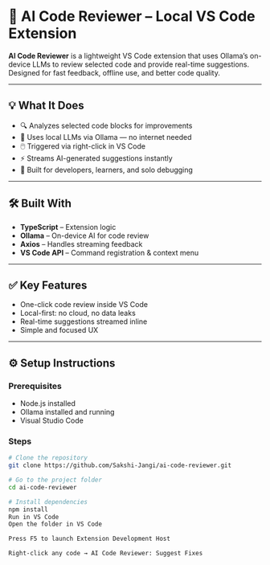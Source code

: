 # 🧠 AI Code Reviewer – Local VS Code Extension

**AI Code Reviewer** is a lightweight VS Code extension that uses Ollama’s on-device LLMs to review selected code and provide real-time suggestions. Designed for fast feedback, offline use, and better code quality.

---

## 💡 What It Does

- 🔍 Analyzes selected code blocks for improvements  
- 🤖 Uses local LLMs via Ollama — no internet needed  
- 🖱️ Triggered via right-click in VS Code  
- ⚡ Streams AI-generated suggestions instantly  
- 🎯 Built for developers, learners, and solo debugging

---

## 🛠 Built With

- **TypeScript** – Extension logic  
- **Ollama** – On-device AI for code review  
- **Axios** – Handles streaming feedback  
- **VS Code API** – Command registration & context menu

---

## ✅ Key Features

- One-click code review inside VS Code  
- Local-first: no cloud, no data leaks  
- Real-time suggestions streamed inline  
- Simple and focused UX  

---

## ⚙️ Setup Instructions

### Prerequisites
- Node.js installed  
- Ollama installed and running  
- Visual Studio Code  

### Steps

```bash
# Clone the repository
git clone https://github.com/Sakshi-Jangi/ai-code-reviewer.git

# Go to the project folder
cd ai-code-reviewer

# Install dependencies
npm install
Run in VS Code
Open the folder in VS Code

Press F5 to launch Extension Development Host

Right-click any code → AI Code Reviewer: Suggest Fixes

